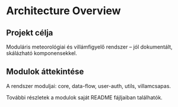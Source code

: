 # Architecture Overview

## Projekt célja
Moduláris meteorológiai és villámfigyelő rendszer – jól dokumentált, skálázható komponensekkel.

## Modulok áttekintése
A rendszer moduljai: core, data-flow, user-auth, utils, villamcsapas.

További részletek a modulok saját README fájljaiban találhatók.
